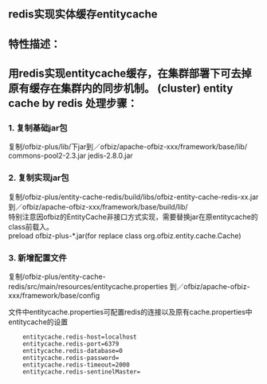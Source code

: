 redis实现实体缓存entitycache
----------------------------------------------

特性描述：
----------------------------------------------
 用redis实现entitycache缓存，在集群部署下可去掉原有缓存在集群内的同步机制。
 (cluster) entity cache by redis
处理步骤：
----------------------------------------------
### 1. 复制基础jar包
复制/ofbiz-plus/lib/下jar到／ofbiz/apache-ofbiz-xxx/framework/base/lib/
commons-pool2-2.3.jar
jedis-2.8.0.jar

### 2. 复制实现jar包
复制/ofbiz-plus/entity-cache-redis/build/libs/ofbiz-entity-cache-redis-xx.jar
到／ofbiz/apache-ofbiz-xxx/framework/base/build/lib/  <br />
特别注意因ofbiz的EntityCache非接口方式实现，需要替换jar在原entitycache的class前载入。 <br/>
preload ofbiz-plus-*.jar(for replace class org.ofbiz.entity.cache.Cache)

### 3. 新增配置文件
复制/ofbiz-plus/entity-cache-redis/src/main/resources/entitycache.properties
到／ofbiz/apache-ofbiz-xxx/framework/base/config <br/>

文件中entitycache.properties可配置redis的连接以及原有cache.properties中entitycache的设置 <br/>

		entitycache.redis-host=localhost
		entitycache.redis-port=6379
		entitycache.redis-database=0
		entitycache.redis-password=
		entitycache.redis-timeout=2000
		entitycache.redis-sentinelMaster=
